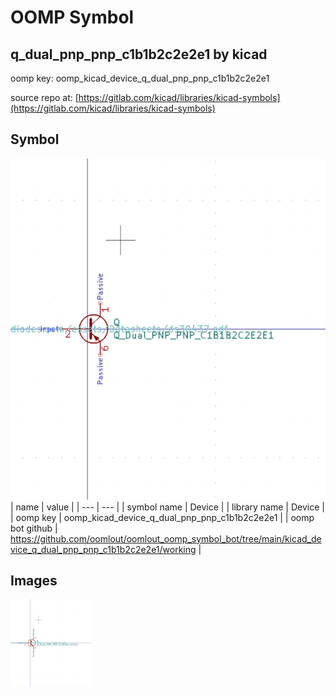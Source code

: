 # OOMP Symbol  
## q_dual_pnp_pnp_c1b1b2c2e2e1  by kicad  
  
oomp key: oomp_kicad_device_q_dual_pnp_pnp_c1b1b2c2e2e1  
  
source repo at: [https://gitlab.com/kicad/libraries/kicad-symbols](https://gitlab.com/kicad/libraries/kicad-symbols)  
## Symbol  
  
[![working.png](working_600.png)](working.png)  
| name | value | 
| --- | --- | 
| symbol name | Device | 
| library name | Device | 
| oomp key | oomp_kicad_device_q_dual_pnp_pnp_c1b1b2c2e2e1 | 
| oomp bot github | https://github.com/oomlout/oomlout_oomp_symbol_bot/tree/main/kicad_device_q_dual_pnp_pnp_c1b1b2c2e2e1/working | 
## Images  
  
[![working.png](working_140.png)](working.png)  
